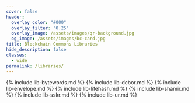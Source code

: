 ```yaml
---
cover: false
header:
  overlay_color: "#000"
  overlay_filter: "0.25"
  overlay_image: /assets/images/qr-background.jpg
  og_image: /assets/images/bc-card.jpg
title: Blockchain Commons Libraries
hide_description: false
classes:
  - wide
permalink: /libraries/
---
```


{% include lib-bytewords.md %}
{% include lib-dcbor.md %}
{% include lib-envelope.md %}
{% include lib-lifehash.md %}
{% include lib-shamir.md %}
{% include lib-sskr.md %}
{% include lib-ur.md %}

